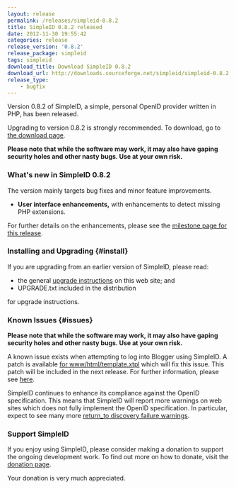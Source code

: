 ```yaml
---
layout: release
permalink: /releases/simpleid-0.8.2
title: SimpleID 0.8.2 released
date: 2012-11-30 19:55:42
categories: release
release_version: '0.8.2'
release_package: simpleid
tags: simpleid
download_title: Download SimpleID 0.8.2
download_url: http://downloads.sourceforge.net/simpleid/simpleid-0.8.2.tar.gz
release_type: 
    - bugfix
---
```


Version 0.8.2 of SimpleID, a simple, personal OpenID provider written in PHP, has been released.

Upgrading to version 0.8.2 is strongly recommended.  To download, go to [the download page](/download).

**Please note that while the software may work, it may also have gaping security holes and other nasty bugs. Use at your own risk.**

### What's new in SimpleID 0.8.2

The version mainly targets bug fixes and minor feature improvements.

- **User interface enhancements,** with enhancements to detect missing PHP extensions.

For further details on the enhancements, please see the [milestone page for this release](http://simpleid.koinic.net/trac/milestone/0.8.2).

### Installing and Upgrading {#install}

If you are upgrading from an earlier version of SimpleID, please read:

- the general [upgrade instructions](http://simpleid.sourceforge.net/documentation/getting-started/upgrading) on this web site; and
- UPGRADE.txt included in the distribution

for upgrade instructions.

### Known Issues {#issues}

**Please note that while the software may work, it may also have gaping security holes and other nasty bugs. Use at your own risk.**

A known issue exists when attempting to log into Blogger using SimpleID.  A patch is available [for www/html/template.xtpl](http://simpleid.koinic.net/trac/changeset/5d5357120594399a5b33ca5356db50c1facdd76c/git?format=diff&new=5d5357120594399a5b33ca5356db50c1facdd76c) which will fix this issue.  This patch will be included in the next release.  For further information, please see [here](http://simpleid.koinic.net/trac/ticket/119).

SimpleID continues to enhance its compliance against the OpenID specification.  This means that SimpleID will report more warnings on web sites which does not fully implement the OpenID specification.  In particular, expect to see many more [return_to discovery failure warnings](http://simpleid.sourceforge.net/documentation/troubleshooting/returnto-discovery-failure).

### Support SimpleID

If you enjoy using SimpleID, please consider making a donation to support the
ongoing development work.  To find out more on how to donate, visit
the [donation page](http://simpleid.sourceforge.net/donate).

Your donation is very much appreciated.